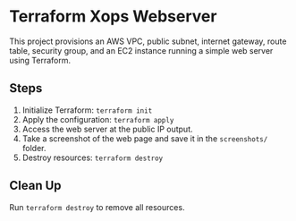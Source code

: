 # Terraform Xops Webserver

This project provisions an AWS VPC, public subnet, internet gateway, route table, security group, and an EC2 instance running a simple web server using Terraform.

## Steps
1. Initialize Terraform: `terraform init`
2. Apply the configuration: `terraform apply`
3. Access the web server at the public IP output.
4. Take a screenshot of the web page and save it in the `screenshots/` folder.
5. Destroy resources: `terraform destroy`

## Clean Up
Run `terraform destroy` to remove all resources.

